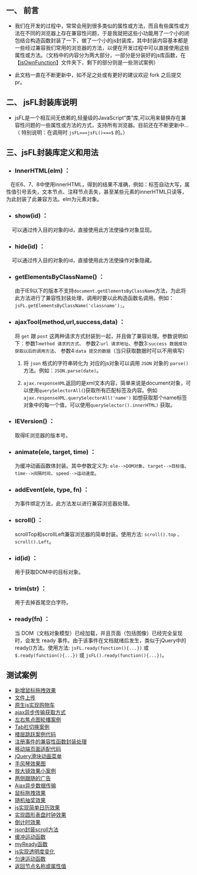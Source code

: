 ## 一、 前言
* 我们在开发的过程中，常常会用到很多类似的属性或方法，而且有些属性或方法在不同的浏览器上存在兼容性问题，于是我就把这些小功能用了一个小的闭包结合构造函数封装了一下，做了一个小的js封装库，其中封装内容基本都是一些经过兼容我们常用的浏览器的方法，以便在开发过程中可以直接使用这些属性或方法。（文档中的内容分为两大部分，一部分是分装好的js库函数，在【[jsOwnFunction](https://github.com/zlluGitHub/MyFunctionLibrary/tree/master/jsOwnFunction)】文件夹下，剩下的部分则是一些测试案例）

* 此文档一直在不断更新中，如不足之处或有更好的建议欢迎 fork 之后提交 pr。

## 二、 jsFL封装库说明

* jsFL是一个相互间无依赖的,轻量级的JavaScript“类”库,可以用来替换存在兼容性问题的一些属性或方法的方式，支持所有浏览器。目前还在不断更新中... （ 特别说明：在调用时 `jsFL===jsFL()===$` 的。）

## 三、jsFL封装库定义和用法
* ### InnerHTML(elm) ：
  
    在IE6、7、8中使用innerHTML，得到的结果不准确，例如：标签自动大写，属性值引号丢失，文本节点、注释节点丢失，甚至某些元素的innerHTML只读等，为此封装了此兼容方法。elm为元素对象。

* ### show(id) ：
  
     可以通过传入目的对象的id，直接使用此方法使操作对象显现。

* ### hide(id) ：
  
     可以通过传入目的对象的id，直接使用此方法使操作对象隐藏。

* ### getElementsByClassName() ：
  
     由于IE9以下的版本不支持`document.getElementsByClassName`方法，为此将此方法进行了兼容性封装处理，调用时要以此构造函数名调用。例如：      `jsFL.getElementsByClassName('classname');`。
  
* ### ajaxTool(method,url,success,data) ：
  
     将 `get` 跟 `post` 这两种请求方式封装到一起，并且做了兼容处理。参数说明如下：参数1:`method 请求的方式`、 参数2:`url 请求地址`、参数3:`success 数据成功获取以后的调用方法`、 参数4:`data 提交的数据`（当只获取数据时可以不用填写）
  
     1. 将 `json` 格式的字符串转化为 对应的js对象可以调用 `JSON` 对象的 `parse()`方法。例如：`JSON.parse(date)`。
  
     2. `ajax.responseXML`返回的是xml文本内容，简单来说是document对象，可以使用`querySelectorAll(`)获取所有匹配标签及内容。例如`ajax.responseXML.querySelectorAll('name')` 如想获取那个name标签对象中的每一个值，可以使用`querySelector().innerHTML)` 获取。
  
* ### IEVersion() ：
  
     取得IE浏览器的版本号。
  
* ### animate(ele, target, time) ：
  
     为缓冲动画函数体封装。其中参数定义为: `ele-->DOM对象`、`target-->目标值`、`time-->间隔时间`、`speed-->运动速度`。
  
* ### addEvent(ele, type, fn) ：
  
     为事件绑定方法，此方法发以进行兼容浏览器处理。
  
* ### scroll() ：
  
     scrollTop和scrollLeft兼容浏览器的简单封装。使用方法: `scroll().top` 、`scroll().Left`。
  
* ### id(id) ：
  
     用于获取DOM中的目标对象。
  
* ### trim(str) ：
  
     用于去掉首尾空白字符。 
  
* ### ready(fn) ：
  
     当 DOM（文档对象模型）已经加载，并且页面（包括图像）已经完全呈现时，会发生 ready 事件。由于该事件在文档就绪后发生，类似于jQuery中的ready()方法。使用方法: `jsFL.ready(function(){...})` 或 `$.ready(function(){...})` 或 `jsFL().ready(function(){...})`。

                  
                  
                  
## 测试案例
* [新增鼠标拖拽效果](https://github.com/zlluGitHub/MyFunctionLibrary/tree/master/MouseDrag/mouseDrag)
* [文件上传](https://github.com/zlluGitHub/MyFunctionLibrary/tree/master/Up-date-File)<br />
* [原生js实现购物车](https://github.com/zlluGitHub/MyFunctionLibrary/tree/master/shopping/shopping)<br />
* [ajax异步传输获取方式](https://github.com/zlluGitHub/MyFunctionLibrary/tree/master/ajax)<br />
* [左右焦点图轮播案例](https://github.com/zlluGitHub/StudyRecord/blob/master/demo.html)<br />
* [Tab栏切换案例](https://github.com/zlluGitHub/MyFunctionLibrary/blob/master/Tap-Control/tab1.js)<br />
* [楼层跳跃案例代码](https://github.com/zlluGitHub/MyFunctionLibrary/blob/master/function/floor-leap.html)<br />
* [注册事件的兼容性函数封装处理](https://github.com/zlluGitHub/MyFunctionLibrary/blob/master/event-handling.html)<br />
* [移动端页面适配代码](https://github.com/zlluGitHub/MyFunctionLibrary/blob/master/Mobile-code/Mobile.js)<br />
* [jQuery滑块动画菜单](https://github.com/zlluGitHub/MyFunctionLibrary/blob/master/jQuery-SlideNav/js/lavalamp.js)<br />
* [手风琴效果图](https://github.com/zlluGitHub/MyFunctionLibrary/blob/master/Accordion-effect/demo.html)<br />
* [放大镜效果小案例](https://github.com/zlluGitHub/MyFunctionLibrary/tree/master/magnifying-glass)<br />
* [两侧跟随的广告](https://github.com/zlluGitHub/MyFunctionLibrary/tree/master/Following%20ads)<br />
* [Ajax异步数据传输](https://github.com/zlluGitHub/MyFunctionLibrary/blob/master/ajax%20POST/test1.html)<br />
* [鼠标拖拽效果](https://github.com/zlluGitHub/MyFunctionLibrary/blob/master/MouseDrag/MouseDrag.js)<br />
* [随机抽奖效果](https://github.com/zlluGitHub/MyFunctionLibrary/blob/master/Random-draw/%E9%9A%8F%E6%9C%BA%E6%8A%BD%E5%A5%96.html)<br />
* [ js实现简单日历效果](https://github.com/zlluGitHub/MyFunctionLibrary/blob/master/calendar/%E6%97%A5%E5%8E%86.html)<br />
* [实现圆形表盘时钟效果](https://github.com/zlluGitHub/MyFunctionLibrary/blob/master/clock/%E6%97%B6%E9%92%9F%E7%89%B9%E6%95%88.html)<br />
* [倒计时效果](https://github.com/zlluGitHub/MyFunctionLibrary/blob/master/count-down/%E5%80%92%E8%AE%A1%E6%97%B6.html)<br />
* [json封装scroll方法](https://github.com/zlluGitHub/MyFunctionLibrary/blob/master/json-scroll/json-scroll.html)<br />
* [缓冲运动函数](https://github.com/zlluGitHub/MyFunctionLibrary/blob/master/Buffer-movement/Buffer-movement.js)<br />
* [myReady函数](https://github.com/zlluGitHub/MyFunctionLibrary/blob/master/myReady/myReady.js)<br />
* [js实现透明度变化](https://github.com/zlluGitHub/MyFunctionLibrary/blob/master/opacity-chang/opacity-chang.js)<br />
* [匀速运动函数](https://github.com/zlluGitHub/MyFunctionLibrary/blob/master/uniform-motion/uniform-motion.js)<br />
* [返回节点名称或属性值](https://github.com/zlluGitHub/MyFunctionLibrary/blob/master/nodeName/nodeName.html)<br />
